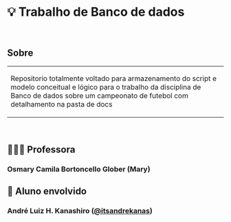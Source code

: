 # 💡 Trabalho de Banco de dados

<br />

## Sobre

<table>
<tr>
<td>

Repositorio totalmente voltado para armazenamento do script e modelo conceitual e lógico para o trabalho da disciplina de Banco de dados sobre um campeonato de futebol com detalhamento na pasta de docs

</td>
</tr>
</table>


<br />

## 👨🏻‍🏫 Professora

### Osmary Camila Bortoncello Glober (Mary)

## 🚀 Aluno envolvido

### André Luiz H. Kanashiro ([@itsandrekanas](https://github.com/itsandrekanas))
